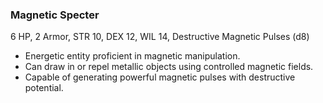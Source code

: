 ### Magnetic Specter

6 HP, 2 Armor, STR 10, DEX 12, WIL 14, Destructive Magnetic Pulses (d8)

- Energetic entity proficient in magnetic manipulation.
- Can draw in or repel metallic objects using controlled magnetic fields.
- Capable of generating powerful magnetic pulses with destructive potential.

